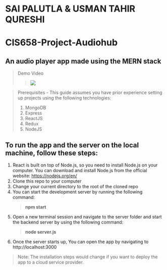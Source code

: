 # SAI PALUTLA & USMAN TAHIR QURESHI
# CIS658-Project-Audiohub
## An audio player app made using the MERN stack

> Demo Video
>> [![](https://markdown-videos.deta.dev/youtube/KWXMnNukZBg)](https://youtu.be/KWXMnNukZBg)

> Prerequisites - This guide assumes you have prior experience setting up projects using the following technologies:
> 1. MongoDB
> 2. Express
> 3. ReactJS
> 4. Redux
> 5. NodeJS

## To run the app and the server on the local machine, follow these steps:

1. React is built on top of Node.js, so you need to install Node.js on your computer. You can download and install Node.js from the official website: https://nodejs.org/en/
2. Clone this repo to your computer
3. Change your current directory to the root of the cloned repo
4. You can start the development server by running the following command: 
    > **npm start**
5. Open a new terminal session and navigate to the server folder and start the backend server by using the following command:
    > **node server.js**
6. Once the server starts up, You can open the app by navigating to http://localhost:3000

> Note: The installation steps would change if you want to deploy the app to a cloud service provider.